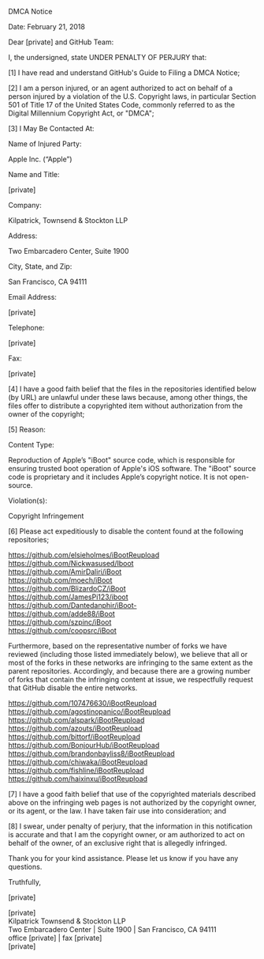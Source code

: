 DMCA Notice

Date: February 21, 2018

Dear [private] and GitHub Team:

I, the undersigned, state UNDER PENALTY OF PERJURY that:

[1] I have read and understand GitHub's Guide to Filing a DMCA Notice;

[2] I am a person injured, or an agent authorized to act on behalf of a person injured by a violation of the U.S. Copyright laws, in particular Section 501 of Title 17 of the United States Code, commonly referred to as the Digital Millennium Copyright Act, or "DMCA";

[3] I May Be Contacted At:

Name of Injured Party:

Apple Inc. (“Apple”)

Name and Title:

[private]

Company:

Kilpatrick, Townsend & Stockton LLP

Address:

Two Embarcadero Center, Suite 1900

City, State, and Zip:

San Francisco, CA 94111

Email Address:

[private]

Telephone:

[private]

Fax:

[private]

[4] I have a good faith belief that the files in the repositories identified below (by URL) are unlawful under these laws because, among other things, the files offer to distribute a copyrighted item without authorization from the owner of the copyright;

[5] Reason:

Content Type:

Reproduction of Apple’s "iBoot" source code, which is responsible for ensuring trusted boot operation of Apple's iOS software. The "iBoot" source code is proprietary and it includes Apple’s copyright notice. It is not open-source.

Violation(s):

Copyright Infringement

[6] Please act expeditiously to disable the content found at the following repositories;

https://github.com/elsieholmes/iBootReupload  
https://github.com/Nickwasused/Iboot  
https://github.com/AmirDaliri/iBoot  
https://github.com/moech/iBoot  
https://github.com/BlizardoCZ/iBoot  
https://github.com/JamesPi123/iboot  
https://github.com/Dantedanphir/iBoot-  
https://github.com/adde88/iBoot  
https://github.com/szpinc/iBoot  
https://github.com/coopsrc/iBoot  

Furthermore, based on the representative number of forks we have reviewed (including those listed immediately below), we believe that all or most of the forks in these networks are infringing to the same extent as the parent repositories. Accordingly, and because there are a growing number of forks that contain the infringing content at issue, we respectfully request that GitHub disable the entire networks.

https://github.com/107476630/iBootReupload  
https://github.com/agostinopanico/iBootReupload  
https://github.com/alspark/iBootReupload  
https://github.com/azouts/iBootReupload  
https://github.com/bittorf/iBootReupload  
https://github.com/BonjourHub/iBootReupload  
https://github.com/brandonbayliss8/iBootReupload  
https://github.com/chiwaka/iBootReupload  
https://github.com/fishline/iBootReupload  
https://github.com/haixinxu/iBootReupload  

[7] I have a good faith belief that use of the copyrighted materials described above on the infringing web pages is not authorized by the copyright owner, or its agent, or the law. I have taken fair use into consideration; and

[8] I swear, under penalty of perjury, that the information in this notification is accurate and that I am the copyright owner, or am authorized to act on behalf of the owner, of an exclusive right that is allegedly infringed.

Thank you for your kind assistance. Please let us know if you have any questions.

Truthfully,

[private]

[private]  
Kilpatrick Townsend & Stockton LLP  
Two Embarcadero Center | Suite 1900 | San Francisco, CA 94111  
office [private] | fax [private]  
[private]
